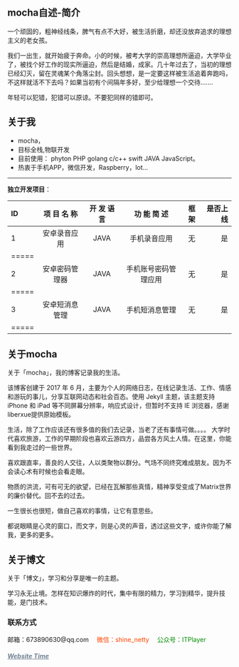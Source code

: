 mocha自述-简介
---
一个顽固的，粗神经线条，脾气有点不大好，被生活折磨，却还没放弃追求的理想主义的老女孩。

我们一出生，就开始疲于奔命。小的时候，被考大学的崇高理想所逼迫，大学毕业了，被找个好工作的现实所逼迫，然后是结婚，成家。几十年过去了，当初的理想已经幻灭，留在灵魂某个角落尘封。回头想想，是一定要这样被生活追着奔跑吗，不这样就活不下去吗？如果当初有个间隔年多好，至少给理想一个交待.......

年轻可以犯错，犯错可以原谅。不要犯同样的错即可。


关于我
---
- mocha，
- 目标全栈,物联开发
- 目前使用：  phyton PHP golang c/c++ swift JAVA JavaScript。
- 热衷于手机APP，微信开发，Raspberry，lot...

---
**独立开发项目**：

ID|项 目 名 称| 开 发 语 言| 功 能 简 述| 框架| 是否上线|
|:--------|:-------:|:-------:|:-------:|:-------:|-------:|
1|安卓录音应用| JAVA|手机录音应用|无|是
|=====
2|安卓密码管理器|JAVA|手机账号密码管理应用|无|是
|=====
3|安卓短消息管理|JAVA|手机短消息管理|无|是
|=====


关于mocha
---
关于「mocha」，我的博客记录我的生活。

该博客创建于 2017 年 6 月，主要为个人的网络日志，在线记录生活、工作、情感和游玩的事儿，分享互联网动态和社会百态。使用  Jekyll 主题，该主题支持 iPhone 和 iPad 等不同屏幕分辨率，响应式设计，但暂时不支持 IE 浏览器，感谢liberxue提供原始模板。

生活，除了工作应该还有很多值的我们去记录，当老了还有事情可做。。。。
大学时代喜欢旅游，工作的早期阶段也喜欢云游四方，品尝各方风土人情。在这里，你能看到我走过的一些世界。

喜欢跟直率，善良的人交往，人以类聚物以群分。气场不同终究难成朋友。因为不会读心术有时候也会看走眼。

物质的洪流，可有可无的欲望，已经在瓦解那些真情，精神享受变成了Matrix世界的廉价替代。回不去的过去。

一生很长也很短，做自己喜欢的事情，让它有意思些。

都说眼睛是心灵的窗口，而文字，则是心灵的声音，透过这些文字，或许你能了解我，更多的更多。

关于博文
---
关于「博文」，学习和分享是唯一的主题。

学习永无止境。怎样在知识爆炸的时代，集中有限的精力，学习到精华，提升技能，是门技术。

<h3> 联系方式 </h3>         
<script>
	function mousemethod(op,imgid){
	document.getElementById(imgid).style.display=op;
	}
</script>

<p>邮箱：673890630@qq.com &emsp;<a href="#" onmouseover="mousemethod('block','img1')" onmouseout="mousemethod('none','img1')" style="color:#FF4500;text-decoration:none">微信：shine_netty</a><img id="img1" src="http://omjh2j5h3.bkt.clouddn.com/kangweix.png" style="display:none;"  width="128" height="128">&emsp;
	<a href="#" onmouseover="mousemethod('block','img2')" onmouseout="mousemethod('none','img2')" style="color:#008B00;text-decoration:none">公众号：ITPlayer</a><img id="img2" src="http://omjh2j5h3.bkt.clouddn.com/kanggzh.png" style="display:none;" width="128" height="128" >
 
<p>
<a href="/lovecha/" style="color:#708090"  target="_blank"> <h5>Website Time</h5></a>  
</p>



